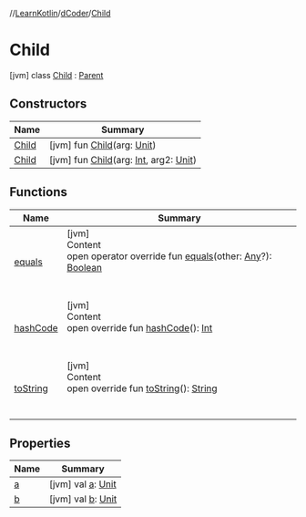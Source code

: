 //[LearnKotlin](../../index.md)/[dCoder](../index.md)/[Child](index.md)



# Child  
 [jvm] class [Child](index.md) : [Parent](../-parent/index.md)   


## Constructors  
  
|  Name|  Summary| 
|---|---|
| [Child](-child.md)|  [jvm] fun [Child](-child.md)(arg: [Unit](https://kotlinlang.org/api/latest/jvm/stdlib/kotlin/-unit/index.html))   <br>
| [Child](-child.md)|  [jvm] fun [Child](-child.md)(arg: [Int](https://kotlinlang.org/api/latest/jvm/stdlib/kotlin/-int/index.html), arg2: [Unit](https://kotlinlang.org/api/latest/jvm/stdlib/kotlin/-unit/index.html))   <br>


## Functions  
  
|  Name|  Summary| 
|---|---|
| [equals](../../testOk/-rectangle/index.md#kotlin/Any/equals/#kotlin.Any?/PointingToDeclaration/)| [jvm]  <br>Content  <br>open operator override fun [equals](../../testOk/-rectangle/index.md#kotlin/Any/equals/#kotlin.Any?/PointingToDeclaration/)(other: [Any](https://kotlinlang.org/api/latest/jvm/stdlib/kotlin/-any/index.html)?): [Boolean](https://kotlinlang.org/api/latest/jvm/stdlib/kotlin/-boolean/index.html)  <br><br><br>
| [hashCode](../../testOk/-rectangle/index.md#kotlin/Any/hashCode/#/PointingToDeclaration/)| [jvm]  <br>Content  <br>open override fun [hashCode](../../testOk/-rectangle/index.md#kotlin/Any/hashCode/#/PointingToDeclaration/)(): [Int](https://kotlinlang.org/api/latest/jvm/stdlib/kotlin/-int/index.html)  <br><br><br>
| [toString](../../testOk/-rectangle/index.md#kotlin/Any/toString/#/PointingToDeclaration/)| [jvm]  <br>Content  <br>open override fun [toString](../../testOk/-rectangle/index.md#kotlin/Any/toString/#/PointingToDeclaration/)(): [String](https://kotlinlang.org/api/latest/jvm/stdlib/kotlin/-string/index.html)  <br><br><br>


## Properties  
  
|  Name|  Summary| 
|---|---|
| [a](index.md#dCoder/Child/a/#/PointingToDeclaration/)|  [jvm] val [a](index.md#dCoder/Child/a/#/PointingToDeclaration/): [Unit](https://kotlinlang.org/api/latest/jvm/stdlib/kotlin/-unit/index.html)   <br>
| [b](index.md#dCoder/Child/b/#/PointingToDeclaration/)|  [jvm] val [b](index.md#dCoder/Child/b/#/PointingToDeclaration/): [Unit](https://kotlinlang.org/api/latest/jvm/stdlib/kotlin/-unit/index.html)   <br>

